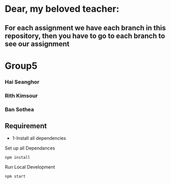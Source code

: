 
# Dear, my beloved teacher:
## For each assignment we have each branch in this repository, then you have to go to each branch to see our assignment

# Group5
### Hai Seanghor
### Rith Kimsour
### Ban Sothea

## Requirement
* 1-Install all dependencies

Set up all Dependances
```
npm install
```

Run Local Development
```
npm start
```

